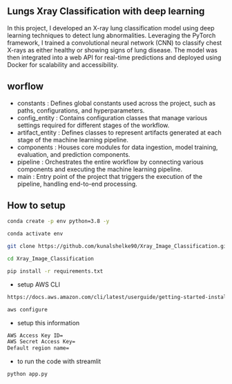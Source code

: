 ## Lungs Xray Classification with deep learning 


In this project, I developed an X-ray lung classification model using deep learning techniques to detect lung abnormalities. Leveraging the PyTorch framework, I trained a convolutional neural network (CNN) to classify chest X-rays as either healthy or showing signs of lung disease. The model was then integrated into a web API for real-time predictions and deployed using Docker for scalability and accessibility.


## worflow

- constants : Defines global constants used across the project, such as paths, configurations, and hyperparameters.
- config_entity : Contains configuration classes that manage various settings required for different stages of the workflow.
- artifact_entity : Defines classes to represent artifacts generated at each stage of the machine learning pipeline.
- components : Houses core modules for data ingestion, model training, evaluation, and prediction components.
- pipeline :  Orchestrates the entire workflow by connecting various components and executing the machine learning pipeline.
- main :  Entry point of the project that triggers the execution of the pipeline, handling end-to-end processing.

## How to setup

```bash
conda create -p env python=3.8 -y
```
```bash
conda activate env
```
```bash
git clone https://github.com/kunalshelke90/Xray_Image_Classification.git

```
```bash
cd Xray_Image_Classification

```
```bash
pip install -r requirements.txt
```
- setup AWS CLI

```bash
https://docs.aws.amazon.com/cli/latest/userguide/getting-started-install.html
```
```bash
aws configure
```

- setup this information

```bash
AWS Access Key ID=
AWS Secret Access Key=
Default region name=
```
- to run the code with streamlit

```bash
python app.py
```